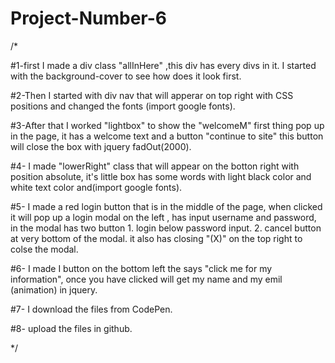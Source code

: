 # Project-Number-6

/*

#1-first I made a div class "allInHere" ,this div has every divs in it. I started with the background-cover to see how does it look first.

#2-Then I started with div nav that will apperar on top right with CSS positions and changed the fonts (import google fonts).

#3-After that I worked "lightbox" to show the "welcomeM" first thing pop up in the page, it has a welcome text and a button "continue to site" this button will close the box with jquery fadOut(2000).

#4- I made "lowerRight" class that will appear on the botton right with position absolute, it's little box has some words with light black color and white text color and(import google fonts).

#5- I made a red login button that is in the middle of the page, when clicked it will pop up a login modal on the left , has input username and password, in the modal has two button 1. login below password input. 2. cancel button at very bottom of the modal. it also has closing "(X)" on the top right to colse the modal.

#6- I made I button on the bottom left the says "click me for my information", once you have clicked will get my name and my emil (animation) in jquery.

#7- I download the files from CodePen.

#8- upload the files in github.


*/
